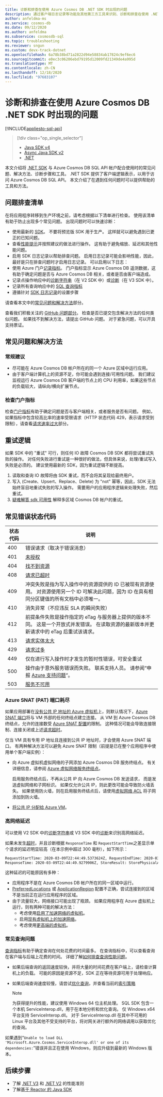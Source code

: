 ```yaml
---
title: 诊断和排查在使用 Azure Cosmos DB .NET SDK 时出现的问题
description: 通过客户端日志记录等功能及其他第三方工具来识别、诊断和排查在使用 .NET SDK 时出现的 Azure Cosmos DB 问题。
author: anfeldma-ms
ms.service: cosmos-db
ms.date: 09/12/2020
ms.author: anfeldma
ms.subservice: cosmosdb-sql
ms.topic: troubleshooting
ms.reviewer: sngun
ms.custom: devx-track-dotnet
ms.openlocfilehash: 6a78b38bd71a2822d94e58834ab17824c9ef6ec6
ms.sourcegitcommit: e0ec3c06206ebd79195d12009fd21349de4a995d
ms.translationtype: MT
ms.contentlocale: zh-CN
ms.lasthandoff: 12/18/2020
ms.locfileid: "97683107"
---
```

# <a name="diagnose-and-troubleshoot-issues-when-using-azure-cosmos-db-net-sdk"></a>诊断和排查在使用 Azure Cosmos DB .NET SDK 时出现的问题
[!INCLUDE[appliesto-sql-api](includes/appliesto-sql-api.md)]

> [!div class="op_single_selector"]
> * [Java SDK v4](troubleshoot-java-sdk-v4-sql.md)
> * [Async Java SDK v2](troubleshoot-java-async-sdk.md)
> * [.NET](troubleshoot-dot-net-sdk.md)
> 

本文介绍将 [.NET SDK](sql-api-sdk-dotnet.md) 与 Azure Cosmos DB SQL API 帐户配合使用时的常见问题、解决方法、诊断步骤和工具。
.NET SDK 提供了客户端逻辑表示，以用于访问 Azure Cosmos DB SQL API。 本文介绍了在遇到任何问题时可以提供帮助的工具和方法。

## <a name="checklist-for-troubleshooting-issues"></a>问题排查清单

在将应用程序转移到生产环境之前，请考虑根据以下清单进行检查。 使用该清单有助于防止出现多个常见问题。 出现问题时可以快速诊断：

*    使用最新的 [SDK](sql-api-sdk-dotnet-standard.md)。 不要将预览版 SDK 用于生产。 这样就可以避免遇到已更正的已知问题。
*    查看[性能提示](performance-tips.md)并按照建议的做法进行操作。 这有助于避免缩放、延迟和其他性能问题。
*    启用 SDK 日志记录以帮助排查问题。 启用日志记录可能会影响性能，因此，最好是只在排查问题时才启用日志记录。 可以启用以下日志：
*    使用 Azure 门户[记录指标](./monitor-cosmos-db.md)。 门户指标显示 Azure Cosmos DB 遥测数据，这有助于确定问题是否与 Azure Cosmos DB 相关，或者是否由客户端造成。
*    记录点操作响应中的[诊断字符串](/dotnet/api/microsoft.azure.documents.client.resourceresponsebase.requestdiagnosticsstring)（在 V2 SDK 中）或[诊断](/dotnet/api/microsoft.azure.cosmos.responsemessage.diagnostics)（在 V3 SDK 中）。
*    记录所有查询响应中的 [SQL 查询指标](sql-api-query-metrics.md) 
*    遵循针对 [SDK 日志记录]( https://github.com/Azure/azure-cosmos-dotnet-v2/blob/master/docs/documentdb-sdk_capture_etl.md)的设置步骤

请查看本文中的[常见问题和解决方法](#common-issues-workarounds)部分。

查看我们积极关注的 [GitHub 问题部分](https://github.com/Azure/azure-cosmos-dotnet-v2/issues)。 检查是否已提交包含解决方法的任何类似问题。 如果找不到解决方法，请提出 GitHub 问题。 对于紧急问题，可以开具支持票证。


## <a name="common-issues-and-workarounds"></a><a name="common-issues-workarounds"></a>常见问题和解决方法

### <a name="general-suggestions"></a>常规建议
* 尽可能在 Azure Cosmos DB 帐户所在的同一个 Azure 区域中运行应用。 
* 由于客户端计算机上的资源不足，你可能会遇到连接/可用性问题。 我们建议监视运行 Azure Cosmos DB 客户端的节点上的 CPU 利用率，如果这些节点的负载较大，请纵向/横向扩展节点。

### <a name="check-the-portal-metrics"></a>检查门户指标
检查[门户指标](./monitor-cosmos-db.md)有助于确定问题是否与客户端相关，或者服务是否有问题。 例如，如果指标中包含较高比率的速率受限请求（HTTP 状态代码 429，表示请求受到限制），请查看[请求速率过大](troubleshoot-request-rate-too-large.md)部分。 

## <a name="retry-logic"></a>重试逻辑 <a id="retry-logics"></a>
如果 SDK 中的 "重试" 可行，则任何 IO 故障 Cosmos DB SDK 都将尝试重试失败的操作。 对任何失败进行重试是一种很好的做法，但具体来说，处理/重试写入失败是必须的。 建议使用最新的 SDK，因为重试逻辑不断提高。

1. 读取和查询 IO 故障将由 SDK 重试，而不会将其呈现给最终用户。
2. 写入 (Create、Upsert、Replace、Delete) 为 "not" 幂等，因此，SDK 无法始终盲目地重试失败的写入操作。 需要用户的应用程序逻辑来处理失败，然后重试。
3. [疑难解答 sdk 可用性](troubleshoot-sdk-availability.md) 解释多区域 Cosmos DB 帐户的重试。

## <a name="common-error-status-codes"></a>常见错误状态代码 <a id="error-codes"></a>

| 状态代码 | 说明 | 
|----------|-------------|
| 400 | 错误请求（取决于错误消息）| 
| 401 | [未授权](troubleshoot-unauthorized.md) | 
| 404 | [找不到资源](troubleshoot-not-found.md) |
| 408 | [请求已超时](troubleshoot-dot-net-sdk-request-timeout.md) |
| 409 | 冲突失败是指为写入操作中的资源提供的 ID 已被现有资源使用。 对资源使用另一个 ID 可解决此问题，因为 ID 在具有相同分区键值的所有文档中必须唯一。 |
| 410 | 消失异常（不应违反 SLA 的瞬间失败） |
| 412 | 前提条件失败是操作指定的 eTag 与服务器上提供的版本不同。 这是一个开放式并发错误。 在读取资源的最新版本并更新请求中的 eTag 后重试该请求。
| 413 | [请求实体太大](concepts-limits.md#per-item-limits) |
| 429 | [请求过多](troubleshoot-request-rate-too-large.md) |
| 449 | 仅在进行写入操作时才发生的暂时性错误，可安全重试 |
| 500 | 操作由于意外服务错误而失败。 联系支持人员。 请参阅“申报 [Azure 支持问题](https://aka.ms/azure-support)”。 |
| 503 | [服务不可用](troubleshoot-service-unavailable.md) | 

### <a name="azure-snat-pat-port-exhaustion"></a><a name="snat"></a>Azure SNAT (PAT) 端口耗尽

如果应用部署在[没有公共 IP 地址的 Azure 虚拟机](../load-balancer/load-balancer-outbound-connections.md)上，则默认情况下，[Azure SNAT 端口](../load-balancer/load-balancer-outbound-connections.md#preallocatedports)将与 VM 外部的任何终结点建立连接。 从 VM 到 Azure Cosmos DB 终结点，允许的连接数受 [Azure SNAT 配置](../load-balancer/load-balancer-outbound-connections.md#preallocatedports)的限制。 这种情况可能会导致连接限制、连接关闭或上述[请求超时](troubleshoot-dot-net-sdk-request-timeout.md)。

 仅当 VM 具有专用 IP 地址且连接到公共 IP 地址时，才会使用 Azure SNAT 端口。 有两种解决方法可以避免 Azure SNAT 限制（前提是已在整个应用程序中使用单个客户端实例）：

* 向 Azure 虚拟机虚拟网络的子网添加 Azure Cosmos DB 服务终结点。 有关详细信息，请参阅 [Azure 虚拟网络服务终结点](../virtual-network/virtual-network-service-endpoints-overview.md)。 

    启用服务终结点后，不再从公共 IP 向 Azure Cosmos DB 发送请求， 而是发送虚拟网络和子网标识。 如果仅允许公共 IP，则此更改可能会导致防火墙丢失。 如果使用防火墙，则在启用服务终结点后，请使用[虚拟网络 ACL](/previous-versions/azure/virtual-network/virtual-networks-acl) 将子网添加到防火墙。
* [将公共 IP 分配给 Azure VM](../load-balancer/troubleshoot-outbound-connection.md#assignilpip)。

### <a name="high-network-latency"></a><a name="high-network-latency"></a>高网络延迟
可以使用 V2 SDK 中的[诊断字符串](/dotnet/api/microsoft.azure.documents.client.resourceresponsebase.requestdiagnosticsstring?preserve-view=true&view=azure-dotnet)或 V3 SDK 中的[诊断](/dotnet/api/microsoft.azure.cosmos.responsemessage.diagnostics?preserve-view=true&view=azure-dotnet#Microsoft_Azure_Cosmos_ResponseMessage_Diagnostics)来识别高网络延迟。

如果未发生[超时](troubleshoot-dot-net-sdk-request-timeout.md)，并且诊断根据 `ResponseTime` 和 `RequestStartTime`之差显示单个请求的延迟明显较高（在本示例中超过 300 毫秒），如下所示：

```bash
RequestStartTime: 2020-03-09T22:44:49.5373624Z, RequestEndTime: 2020-03-09T22:44:49.9279906Z,  Number of regions attempted:1
ResponseTime: 2020-03-09T22:44:49.9279906Z, StoreResult: StorePhysicalAddress: rntbd://..., ...
```

这种延迟的可能原因有多种：

* 应用程序不是在 Azure Cosmos DB 帐户所在的同一区域中运行。
* [PreferredLocations](/dotnet/api/microsoft.azure.documents.client.connectionpolicy.preferredlocations) 或 [ApplicationRegion](/dotnet/api/microsoft.azure.cosmos.cosmosclientoptions.applicationregion) 配置不正确，尝试连接到的区域不是当前正在运行应用程序的区域。
* 由于流量较大，网络接口可能出现了瓶颈。 如果应用程序在 Azure 虚拟机上运行，则有两种可能的解决方法：
    * 考虑使用[启用了加速网络的虚拟机](../virtual-network/create-vm-accelerated-networking-powershell.md)。
    * 启用[现有虚拟机上的加速网络](../virtual-network/create-vm-accelerated-networking-powershell.md#enable-accelerated-networking-on-existing-vms)。
    * 考虑使用[更高端的虚拟机](../virtual-machines/sizes.md)。

### <a name="common-query-issues"></a>常见查询问题

[查询指标](sql-api-query-metrics.md)有助于确定查询在何处花费的时间最多。 在查询指标中，可以查看查询在客户端与后端上花费的时间。 详细了解[如何排查查询性能问题](troubleshoot-query-performance.md)。

* 如果后端查询的返回速度较快，并将大量的时间花费在客户端上，请检查计算机上的负载。 可能的原因是资源不足，SDK 正在等待资源可用于处理响应。
* 如果后端查询速度较慢，请尝试[优化查询](troubleshoot-query-performance.md)，并查看当前的[索引策略](index-overview.md)

    > [!NOTE]
    > 为获得提升的性能，建议使用 Windows 64 位主机处理。 SQL SDK 包含一个本机 ServiceInterop.dll，用于在本地分析和优化查询。 仅 Windows x64 平台支持 ServiceInterop.dll。 对于 ServiceInterop.dll 在其中不可用的 Linux 平台及其他不受支持的平台，将对网关进行额外的网络调用以获取优化的查询。

如果遇到“`Unable to load DLL 'Microsoft.Azure.Cosmos.ServiceInterop.dll' or one of its dependencies:`”错误并且正在使用 Windows，则应升级到最新的 Windows 版本。

## <a name="next-steps"></a>后续步骤

* 了解 [.NET V3](performance-tips-dotnet-sdk-v3-sql.md) 和 [.NET V2](performance-tips.md) 的性能准则
* 了解[基于 Reactor 的 Java SDK](https://github.com/Azure-Samples/azure-cosmos-java-sql-api-samples/blob/main/reactor-pattern-guide.md)

 <!--Anchors-->
[Common issues and workarounds]: #common-issues-workarounds
[Enable client SDK logging]: #logging
[Azure SNAT (PAT) port exhaustion]: #snat
[Production check list]: #production-check-list